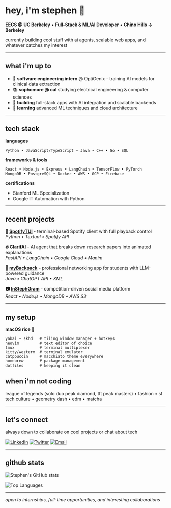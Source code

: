 # hey, i'm stephen 👋

**EECS @ UC Berkeley** • **Full-Stack & ML/AI Developer** • **Chino Hills → Berkeley**

currently building cool stuff with ai agents, scalable web apps, and whatever catches my interest

---

## what i'm up to

- 🔬 **software engineering intern** @ OptiGenix - training AI models for clinical data extraction
- 📚 **sophomore @ cal** studying electrical engineering & computer sciences
- 🤖 **building** full-stack apps with AI integration and scalable backends
- 🧠 **learning** advanced ML techniques and cloud architecture

---

## tech stack

**languages**
```
Python • JavaScript/TypeScript • Java • C++ • Go • SQL
```

**frameworks & tools**
```
React • Node.js • Express • LangChain • TensorFlow • PyTorch
MongoDB • PostgreSQL • Docker • AWS • GCP • Firebase
```

**certifications**
- Stanford ML Specialization
- Google IT Automation with Python

---

## recent projects

**🎵 [SpotifyTUI](https://github.com/stephenhungg/spotifytui)** - terminal-based Spotify client with full playback control  
*Python • Textual • Spotify API*

**🔥 [ClarifAI](https://github.com/stephenhung)** - AI agent that breaks down research papers into animated explanations  
*FastAPI • LangChain • Google Cloud • Manim*

**📱 [myBackpack](https://github.com/stephenhung)** - professional networking app for students with LLM-powered guidance  
*Java • ChatGPT API • XML*

**📷 [InStephGram](https://github.com/stephenhung)** - competition-driven social media platform  
*React • Node.js • MongoDB • AWS S3*

---

## my setup

**macOS rice** 🍚
```
yabai + skhd   # tiling window manager + hotkeys
neovim         # text editor of choice
tmux           # terminal multiplexer
kitty/wezterm  # terminal emulator
catppuccin     # macchiato theme everywhere
homebrew       # package management
dotfiles       # keeping it clean
```

## when i'm not coding

league of legends (solo duo peak diamond, tft peak masters) • fashion • sf tech culture • geometry dash • edm • matcha

---

## let's connect

always down to collaborate on cool projects or chat about tech

[![LinkedIn](https://img.shields.io/badge/LinkedIn-0077B5?style=flat&logo=linkedin&logoColor=white)](https://www.linkedin.com/in/stephen-h-hung/)
[![Twitter](https://img.shields.io/badge/Twitter-1DA1F2?style=flat&logo=twitter&logoColor=white)](https://x.com/stpnhh)
[![Email](https://img.shields.io/badge/Email-D14836?style=flat&logo=gmail&logoColor=white)](mailto:stephenhung@berkeley.edu)


---

## github stats

![Stephen's GitHub stats](https://github-readme-stats.vercel.app/api?username=stephenhungg&show_icons=true&theme=dark&hide_border=true)

![Top Languages](https://github-readme-stats.vercel.app/api/top-langs/?username=stephenhungg&layout=compact&theme=dark&hide_border=true)

---

*open to internships, full-time opportunities, and interesting collaborations*
